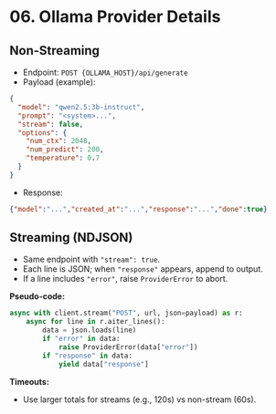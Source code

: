 # 06. Ollama Provider Details

## Non-Streaming
- Endpoint: `POST {OLLAMA_HOST}/api/generate`
- Payload (example):
```json
{
  "model": "qwen2.5:3b-instruct",
  "prompt": "<system>...",
  "stream": false,
  "options": {
    "num_ctx": 2048,
    "num_predict": 200,
    "temperature": 0.7
  }
}
```
- Response:
```json
{"model":"...","created_at":"...","response":"...","done":true}
```

## Streaming (NDJSON)
- Same endpoint with `"stream": true`.
- Each line is JSON; when `"response"` appears, append to output.
- If a line includes `"error"`, raise `ProviderError` to abort.

**Pseudo-code:**
```python
async with client.stream("POST", url, json=payload) as r:
    async for line in r.aiter_lines():
        data = json.loads(line)
        if "error" in data:
            raise ProviderError(data["error"])
        if "response" in data:
            yield data["response"]
```

**Timeouts:**
- Use larger totals for streams (e.g., 120s) vs non-stream (60s).
